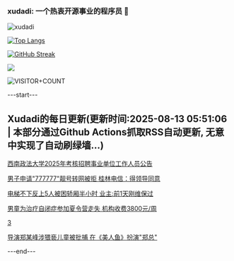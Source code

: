### xudadi: 一个热衷开源事业的程序员 👋

![xudadi](https://github-readme-stats-git-masterorgs-github-readme-stats-team.vercel.app/api?username=xudadi)

[![Top Langs](https://github-readme-stats.vercel.app/api/top-langs/?username=xudadi)](https://github.com/anuraghazra/github-readme-stats)

[![GitHub Streak](https://streak-stats.demolab.com?user=xudadi&locale=zh_Hans)](https://git.io/streak-stats)

![](https://raw.githubusercontent.com/xudadi/xudadi/main/assets/github-contribution-grid-snake.svg)

![VISITOR+COUNT](https://komarev.com/ghpvc/?username=xudadi&label=VISITOR+COUNT)


---start---

## Xudadi的每日更新(更新时间:2025-08-13 05:51:06 | 本部分通过Github Actions抓取RSS自动更新, 无意中实现了自动刷绿墙...)

[西南政法大学2025年考核招聘事业单位工作人员公告](https://www.gongkaoleida.com/article/2563534)

[男子申请"777777"靓号转网被拒 桂林电信：得领导同意](https://m.163.com/news/article/K6PAKK0T05561G0D.html)

[电梯不下反上5人被困轿厢半小时 业主:前1天刚维保过](https://m.163.com/news/article/K6P8RUBU05561G0D.html)

[男童为治疗自闭症参加夏令营走失 机构收费3800元/周](https://m.163.com/news/article/K6PEBE2R051492T3.html)

[3](https://m.163.com/touch/news/sub/domestic)

[导演郑某峰涉猥亵儿童被批捕 在《美人鱼》扮演"郑总"](https://m.163.com/news/article/K6PTIND405504DPG.html)

---end---
